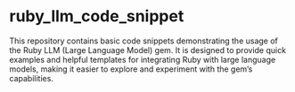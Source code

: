 # ruby_llm_code_snippet
This repository contains basic code snippets demonstrating the usage of the Ruby LLM (Large Language Model) gem. It is designed to provide quick examples and helpful templates for integrating Ruby with large language models, making it easier to explore and experiment with the gem’s capabilities.

